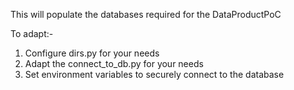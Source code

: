 This will populate the databases required for the DataProductPoC

To adapt:-

1. Configure dirs.py for your needs
2. Adapt the connect_to_db.py for your needs
3. Set environment variables to securely connect to the database